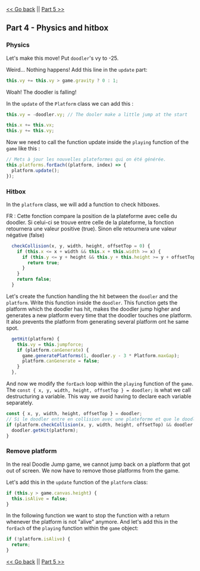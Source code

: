 [<< Go back](./part_3.md) || [Part 5 >>](./part_5.md)

## Part 4 - Physics and hitbox

### Physics

Let's make this move! Put `doodler`'s vy to -25.

Weird... Nothing happens! Add this line in the `update` part:

```javascript
this.vy += this.vy > game.gravity ? 0 : 1;
```

Woah! The doodler is falling!

In the `update` of the `Platform` class we can add this :

```javascript
this.vy = -doodler.vy; // The dooler make a little jump at the start

this.x += this.vx;
this.y += this.vy;
```

Now we need to call the function update inside the `playing` function of the `game` like this :

```javascript
// Mets à jour les nouvelles plateformes qui on été générée.
this.platforms.forEach((platform, index) => {
  platform.update();
});
```

### Hitbox

In the `platform` class, we will add a function to check hitboxes.

FR : Cette fonction compare la position de la plateforme avec celle du doodler. Si celui-ci se trouve entre celle de la plateforme, la fonction retournera une valeur positive (true). Sinon elle retournera une valeur négative (false)

```javascript
  checkCollision(x, y, width, height, offsetTop = 0) {
    if (this.x <= x + width && this.x + this.width >= x) {
      if (this.y <= y + height && this.y + this.height >= y + offsetTop) {
        return true;
      }
    }
    return false;
  }
```

Let's create the function handling the hit between the `doodler` and the `platform`. Write this function inside the `doodler`. 
This function gets the platform which the doodler has hit, makes the doodler jump higher and generates a new platform every time that the doodler touches one platform. It also prevents the platform from generating several platform ont he same spot.

```javascript
  getHit(platform) {
    this.vy = this.jumpforce;
    if (platform.canGenerate) {
      game.generatePlatforms(1, doodler.y - 3 * Platform.maxGap);
      platform.canGenerate = false;
    }
  },
```

And now we modify the `forEach` loop within the `playing` function of the `game`.
The ```const { x, y, width, height, offsetTop } = doodler;``` is what we call destructuring a variable. This way we avoid having to declare each variable separately.

```javascript
const { x, y, width, height, offsetTop } = doodler;
// Si le doodler entre en collision avec une plateforme et que le doodler tombe alors on appelle le getHit
if (platform.checkCollision(x, y, width, height, offsetTop) && doodler.vy > 0) {
  doodler.getHit(platform);
}
```

### Remove platform

In the real Doodle Jump game, we cannot jump back on a platform that got out of screen. We now have to remove those platforms from the game.

Let's add this in the ```update``` function of the ```platform``` class:

```javascript
if (this.y > game.canvas.height) {
  this.isAlive = false;
}
```

In the following function we want to stop the function with a return whenever the platform is not "alive" anymore.
And let's add this in the `forEach` of the `playing` function within the `game` object:

```javascript
if (!platform.isAlive) {
  return;
}
```

[<< Go back](./part_3.md) || [Part 5 >>](./part_5.md)
